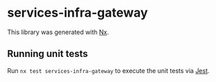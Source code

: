 # services-infra-gateway

This library was generated with [Nx](https://nx.dev).

## Running unit tests

Run `nx test services-infra-gateway` to execute the unit tests via [Jest](https://jestjs.io).
